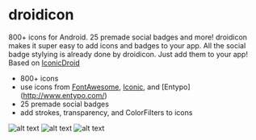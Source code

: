 droidicon
=========
800+ icons for Android. 25 premade social badges and more! droidicon makes it super easy to add icons and badges to your app. All the social badge stylying is already done by droidicon. Just add them to your app!
<br>
Based on [IconicDroid](https://github.com/atermenji/IconicDroid)

* 800+ icons
* use icons from [FontAwesome](http://fontawesome.io/), [Iconic](https://useiconic.com/open/), and [Entypo] (http://www.entypo.com/)
* 25 premade social badges
* add strokes, transparency, and ColorFilters to icons

![alt text](https://github.com/theDazzler/droidicon/blob/master/screenshots/screen1_framed.png)
![alt text](https://github.com/theDazzler/droidicon/blob/master/screenshots/screen2_framed.png)
![alt text](https://github.com/theDazzler/droidicon/blob/master/screenshots/screen3_framed.png)
